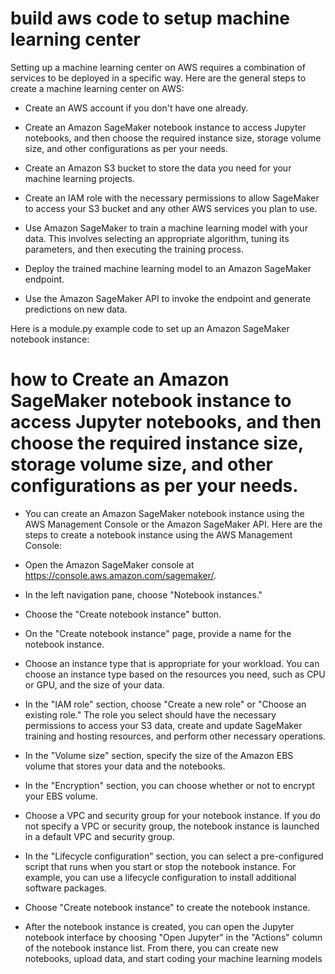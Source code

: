 # build aws code to setup machine learning center

Setting up a machine learning center on AWS requires a combination of services to be deployed in a specific way. Here are the general steps to create a machine learning center on AWS:

- Create an AWS account if you don't have one already.

- Create an Amazon SageMaker notebook instance to access Jupyter notebooks, and then choose the required instance size, storage volume size, and other configurations as per your needs.

- Create an Amazon S3 bucket to store the data you need for your machine learning projects.

- Create an IAM role with the necessary permissions to allow SageMaker to access your S3 bucket and any other AWS services you plan to use.

- Use Amazon SageMaker to train a machine learning model with your data. This involves selecting an appropriate algorithm, tuning its parameters, and then executing the training process.

- Deploy the trained machine learning model to an Amazon SageMaker endpoint.

- Use the Amazon SageMaker API to invoke the endpoint and generate predictions on new data.

Here is a module.py example code to set up an Amazon SageMaker notebook instance:




# how to Create an Amazon SageMaker notebook instance to access Jupyter notebooks, and then choose the required instance size, storage volume size, and other configurations as per your needs.

- You can create an Amazon SageMaker notebook instance using the AWS Management Console or the Amazon SageMaker API. Here are the steps to create a notebook instance using the AWS Management Console:

- Open the Amazon SageMaker console at https://console.aws.amazon.com/sagemaker/.

- In the left navigation pane, choose "Notebook instances."

- Choose the "Create notebook instance" button.

- On the "Create notebook instance" page, provide a name for the notebook instance.

- Choose an instance type that is appropriate for your workload. You can choose an instance type based on the resources you need, such as CPU or GPU, and the size of your data.

- In the "IAM role" section, choose "Create a new role" or "Choose an existing role." The role you select should have the necessary permissions to access your S3 data, create and update SageMaker training and hosting resources, and perform other necessary operations.

- In the "Volume size" section, specify the size of the Amazon EBS volume that stores your data and the notebooks.

- In the "Encryption" section, you can choose whether or not to encrypt your EBS volume.

- Choose a VPC and security group for your notebook instance. If you do not specify a VPC or security group, the notebook instance is launched in a default VPC and security group.

- In the "Lifecycle configuration" section, you can select a pre-configured script that runs when you start or stop the notebook instance. For example, you can use a lifecycle configuration to install additional software packages.

- Choose "Create notebook instance" to create the notebook instance.

- After the notebook instance is created, you can open the Jupyter notebook interface by choosing "Open Jupyter" in the "Actions" column of the notebook instance list. From there, you can create new notebooks, upload data, and start coding your machine learning models
